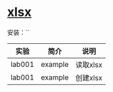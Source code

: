 # [xlsx](https://github.com/tealeg/xlsx)
安装：``

|实验|简介|说明|
|---|---|---|
|lab001|example|读取xlsx |
|lab001|example|创建xlsx |